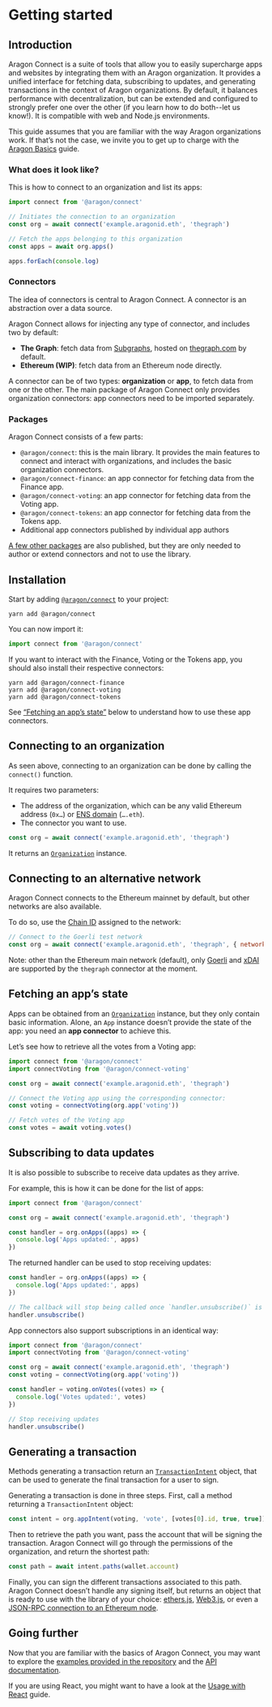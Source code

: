 # Getting started

## Introduction

Aragon Connect is a suite of tools that allow you to easily supercharge apps and websites by integrating them with an Aragon organization. It provides a unified interface for fetching data, subscribing to updates, and generating transactions in the context of Aragon organizations. By default, it balances performance with decentralization, but can be extended and configured to strongly prefer one over the other (if you learn how to do both--let us know!). It is compatible with web and Node.js environments.

This guide assumes that you are familiar with the way Aragon organizations work. If that’s not the case, we invite you to get up to charge with the [Aragon Basics](./aragon-basics.md) guide.

### What does it look like?

This is how to connect to an organization and list its apps:

```javascript
import connect from '@aragon/connect'

// Initiates the connection to an organization
const org = await connect('example.aragonid.eth', 'thegraph')

// Fetch the apps belonging to this organization
const apps = await org.apps()

apps.forEach(console.log)
```

### Connectors

The idea of connectors is central to Aragon Connect. A connector is an abstraction over a data source.

Aragon Connect allows for injecting any type of connector, and includes two by default:

- **The Graph**: fetch data from [Subgraphs](https://thegraph.com/docs/introduction#how-the-graph-works), hosted on [thegraph.com](https://thegraph.com/) by default.
- **Ethereum \(WIP\)**: fetch data from an Ethereum node directly.

A connector can be of two types: **organization** or **app**, to fetch data from one or the other. The main package of Aragon Connect only provides organization connectors: app connectors need to be imported separately.

### Packages

Aragon Connect consists of a few parts:

- `@aragon/connect`: this is the main library. It provides the main features to connect and interact with organizations, and includes the basic organization connectors.
- `@aragon/connect-finance`: an app connector for fetching data from the Finance app.
- `@aragon/connect-voting`: an app connector for fetching data from the Voting app.
- `@aragon/connect-tokens`: an app connector for fetching data from the Tokens app.
- Additional app connectors published by individual app authors

[A few other packages](https://github.com/aragon/connect/tree/master/packages) are also published, but they are only needed to author or extend connectors and not to use the library.

## Installation

Start by adding [`@aragon/connect`](https://www.npmjs.com/package/@aragon/connect) to your project:

```console
yarn add @aragon/connect
```

You can now import it:

```javascript
import connect from '@aragon/connect'
```

If you want to interact with the Finance, Voting or the Tokens app, you should also install their respective connectors:

```text
yarn add @aragon/connect-finance
yarn add @aragon/connect-voting
yarn add @aragon/connect-tokens
```

See [“Fetching an app’s state”](getting-started.md#fetching-an-apps-state) below to understand how to use these app connectors.

## Connecting to an organization

As seen above, connecting to an organization can be done by calling the `connect()` function.

It requires two parameters:

- The address of the organization, which can be any valid Ethereum address \(`0x…`\) or [ENS domain](https://ens.domains/) \(`….eth`\).
- The connector you want to use.

```javascript
const org = await connect('example.aragonid.eth', 'thegraph')
```

It returns an [`Organization`](../api-reference/organization.md) instance.

## Connecting to an alternative network

Aragon Connect connects to the Ethereum mainnet by default, but other networks are also available.

To do so, use the [Chain ID](https://chainid.network/) assigned to the network:

```javascript
// Connect to the Goerli test network
const org = await connect('example.aragonid.eth', 'thegraph', { network: 5 })
```

Note: other than the Ethereum main network \(default\), only [Goerli](https://docs.ethhub.io/using-ethereum/test-networks/#gorli) and [xDAI](https://www.xdaichain.com/) are supported by the `thegraph` connector at the moment.

## Fetching an app’s state

Apps can be obtained from an [`Organization`](../api-reference/organization.md) instance, but they only contain basic information. Alone, an `App` instance doesn’t provide the state of the app: you need an **app connector** to achieve this.

Let’s see how to retrieve all the votes from a Voting app:

```javascript
import connect from '@aragon/connect'
import connectVoting from '@aragon/connect-voting'

const org = await connect('example.aragonid.eth', 'thegraph')

// Connect the Voting app using the corresponding connector:
const voting = connectVoting(org.app('voting'))

// Fetch votes of the Voting app
const votes = await voting.votes()
```

## Subscribing to data updates

It is also possible to subscribe to receive data updates as they arrive.

For example, this is how it can be done for the list of apps:

```javascript
import connect from '@aragon/connect'

const org = await connect('example.aragonid.eth', 'thegraph')

const handler = org.onApps((apps) => {
  console.log('Apps updated:', apps)
})
```

The returned handler can be used to stop receiving updates:

```javascript
const handler = org.onApps((apps) => {
  console.log('Apps updated:', apps)
})

// The callback will stop being called once `handler.unsubscribe()` is called
handler.unsubscribe()
```

App connectors also support subscriptions in an identical way:

```javascript
import connect from '@aragon/connect'
import connectVoting from '@aragon/connect-voting'

const org = await connect('example.aragonid.eth', 'thegraph')
const voting = connectVoting(org.app('voting'))

const handler = voting.onVotes((votes) => {
  console.log('Votes updated:', votes)
})

// Stop receiving updates
handler.unsubscribe()
```

## Generating a transaction

Methods generating a transaction return an [`TransactionIntent`](https://github.com/aragon/connect/blob/master/docs/api/transaction-intent.md) object, that can be used to generate the final transaction for a user to sign.

Generating a transaction is done in three steps. First, call a method returning a `TransactionIntent` object:

```javascript
const intent = org.appIntent(voting, 'vote', [votes[0].id, true, true])
```

Then to retrieve the path you want, pass the account that will be signing the transaction. Aragon Connect will go through the permissions of the organization, and return the shortest path:

```javascript
const path = await intent.paths(wallet.account)
```

Finally, you can sign the different transactions associated to this path. Aragon Connect doesn’t handle any signing itself, but returns an object that is ready to use with the library of your choice: [ethers.js](https://docs.ethers.io/v5/), [Web3.js](https://web3js.readthedocs.io/en/1.0/), or even a [JSON-RPC connection to an Ethereum node](https://eips.ethereum.org/EIPS/eip-1474).


## Going further

Now that you are familiar with the basics of Aragon Connect, you may want to explore the [examples provided in the repository](https://github.com/aragon/connect/tree/master/examples) and the [API documentation](../api-reference/connect.md).

If you are using React, you might want to have a look at the [Usage with React](connect-with-react.md) guide.
